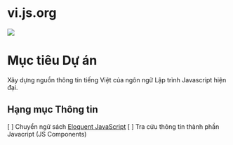 # vi.js.org

<img src="https://www.netlify.com/img/deploy/button.svg" />

# Mục tiêu Dự án

Xây dựng nguồn thông tin tiếng Việt của ngôn ngữ Lập trình Javascript hiện đại.

## Hạng mục Thông tin

[ ] Chuyển ngữ sách [Eloquent JavaScript](https://eloquentjavascript.net/index.html)
[ ] Tra cứu thông tin thành phần Javacript (JS Components)
